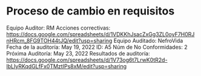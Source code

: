# Proceso de cambio en requisitos

Equipo Auditor: RM
Acciones correctivas: https://docs.google.com/spreadsheets/d/1VDKKhJsacZxGg3ZL0oyF7H0RJnHRcm_8FG9TOH44tJQ/edit?usp=sharing
Equipo Auditado: NefroVida
Fecha de la auditoría: May 19, 2022
ID: A5
Núm de No Conformidades: 2
Próxima Auditoría: May 23, 2022
Resultados de auditoría: https://docs.google.com/spreadsheets/d/1V73og6t7LrwK0tR2d-lbLIyRKqdGLfFx0TMztIPs8xM/edit?usp=sharing